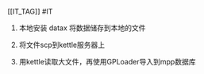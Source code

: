 [[IT_TAG]] #IT 

1. 本地安装 datax
将数据储存到本地的文件

2. 将文件scp到kettle服务器上

3. 用kettle读取大文件，再使用GPLoader导入到mpp数据库